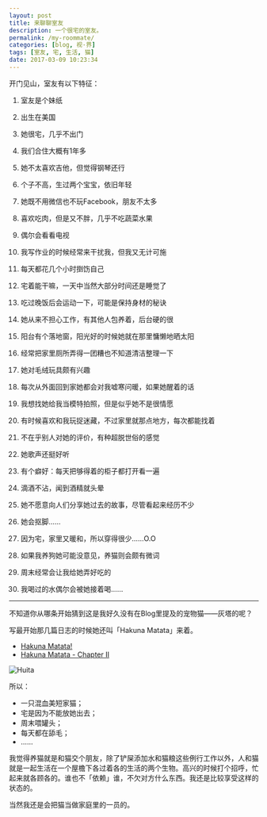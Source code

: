 ```yaml
---
layout: post
title: 来聊聊室友
description: 一个很宅的室友。
permalink: /my-roommate/
categories: [blog, 视·界]
tags: [室友, 宅, 生活, 猫]
date: 2017-03-09 10:23:34
---
```


开门见山，室友有以下特征：

1. 室友是个妹纸

2. 出生在美国

3. 她很宅，几乎不出门

4. 我们合住大概有1年多

5. 她不太喜欢吉他，但觉得钢琴还行

6. 个子不高，生过两个宝宝，依旧年轻

7. 她既不用微信也不玩Facebook，朋友不太多

8. 喜欢吃肉，但是又不胖，几乎不吃蔬菜水果

9. 偶尔会看看电视

10. 我写作业的时候经常来干扰我，但我又无计可施

11. 每天都花几个小时捯饬自己

12. 宅着能干嘛，一天中当然大部分时间还是睡觉了

13. 吃过晚饭后会运动一下，可能是保持身材的秘诀

14. 她从来不担心工作，有其他人包养着，后台硬的很

15. 阳台有个落地窗，阳光好的时候她就在那里慵懒地晒太阳

16. 经常把家里厕所弄得一团糟也不知道清洁整理一下

17. 她对毛绒玩具颇有兴趣

18. 每次从外面回到家她都会对我嘘寒问暖，如果她醒着的话

19. 我想找她给我当模特拍照，但是似乎她不是很情愿

20. 有时候喜欢和我玩捉迷藏，不过家里就那点地方，每次都能找着

21. 不在乎别人对她的评价，有种超脱世俗的感觉

22. 她歌声还挺好听

23. 有个癖好：每天把够得着的柜子都打开看一遍

24. 滴酒不沾，闻到酒精就头晕

25. 她不愿意向人们分享她过去的故事，尽管看起来经历不少

26. 她会抠脚……

27. 因为宅，家里又暖和，所以穿得很少……O.O

28. 如果我养狗她可能没意见，养猫则会颇有微词

29. 周末经常会让我给她弄好吃的

30. 我喝过的水偶尔会被她接着喝……

------

不知道你从哪条开始猜到这是我好久没有在Blog里提及的宠物猫——灰塔的呢？

写最开始那几篇日志的时候她还叫「Hakuna Matata」来着。

- [Hakuna Matata!](/hakuna-matata/)
- [Hakuna Matata - Chapter II](/hakuna-matata-2/)

![Huita](http://lanternd.qiniudn.com/Pic4Post/my-roommate/huita-roommate.jpg "室友灰")

所以：

- 一只混血美短家猫；
- 宅是因为不能放她出去；
- 周末喂罐头；
- 每天都在舔毛；
- ……

我觉得养猫就是和猫交个朋友，除了铲屎添加水和猫粮这些例行工作以外，人和猫就是一起生活在一个屋檐下各过着各的生活的两个生物。高兴的时候打个招呼，忙起来就各顾各的。谁也不「依赖」谁，不欠对方什么东西。我还是比较享受这样的状态的。

当然我还是会把猫当做家庭里的一员的。

